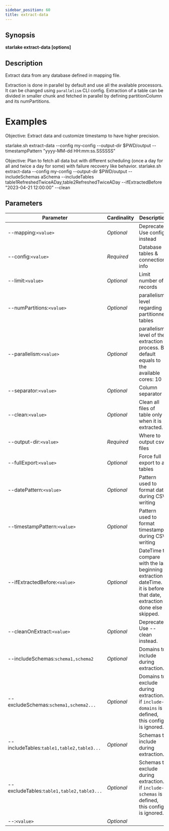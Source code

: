 ```yaml
---
sidebar_position: 60
title: extract-data
---
```



## Synopsis

**starlake extract-data [options]**

## Description

Extract data from any database defined in mapping file.

Extraction is done in parallel by default and use all the available processors. It can be changed using `parallelism` CLI config.
Extraction of a table can be divided in smaller chunk and fetched in parallel by defining partitionColumn and its numPartitions.

Examples
========

Objective: Extract data and customize timestamp to have higher precision.

  starlake.sh extract-data --config my-config --output-dir $PWD/output --timestampPattern "yyyy-MM-dd HH:mm:ss.SSSSSS"

Objective: Plan to fetch all data but with different scheduling (once a day for all and twice a day for some) with failure recovery like behavior.
  starlake.sh extract-data --config my-config --output-dir $PWD/output --includeSchemas aSchema
         --includeTables table1RefreshedTwiceADay,table2RefreshedTwiceADay --ifExtractedBefore "2023-04-21 12:00:00"
         --clean



## Parameters

Parameter|Cardinality|Description
---|---|---
--mapping:`<value>`|*Optional*|Deprecated. Use config instead
--config:`<value>`|*Required*|Database tables & connection info
--limit:`<value>`|*Optional*|Limit number of records
--numPartitions:`<value>`|*Optional*|parallelism level regarding partitionned tables
--parallelism:`<value>`|*Optional*|parallelism level of the extraction process. By default equals to the available cores: 10
--separator:`<value>`|*Optional*|Column separator
--clean:`<value>`|*Optional*|Clean all files of table only when it is extracted.
--output-dir:`<value>`|*Required*|Where to output csv files
--fullExport:`<value>`|*Optional*|Force full export to all tables
--datePattern:`<value>`|*Optional*|Pattern used to format date during CSV writing
--timestampPattern:`<value>`|*Optional*|Pattern used to format timestamp during CSV writing
--ifExtractedBefore:`<value>`|*Optional*|DateTime to compare with the last beginning extraction dateTime. If it is before that date, extraction is done else skipped.
--cleanOnExtract:`<value>`|*Optional*|Deprecated. Use --clean instead.
--includeSchemas:`schema1,schema2`|*Optional*|Domains to include during extraction.
--excludeSchemas:`schema1,schema2...`|*Optional*|Domains to exclude during extraction. if `include-domains` is defined, this config is ignored.
--includeTables:`table1,table2,table3...`|*Optional*|Schemas to include during extraction.
--excludeTables:`table1,table2,table3...`|*Optional*|Schemas to exclude during extraction. if `include-schemas` is defined, this config is ignored.
--:`<value>`|*Optional*|

